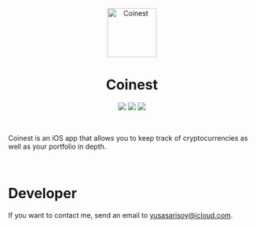 <div align="center">
  <img width="100" height="100" alt="Coinest" src="https://i.ibb.co/SV0BC7N/coinest.png">
  </br>
  <h1><b>Coinest</b></h1>
</div>

<div align="center">

![](https://img.shields.io/badge/Editor-Xcode-informational?style=flat&logo=xcode&logoColor=white&color=4D65D8) ![](https://img.shields.io/badge/Language-Swift-informational?style=flat&logo=swift&logoColor=white&color=4D65D8) ![](https://img.shields.io/badge/Framework-SwiftUI-informational?style=flat&logo=swift&logoColor=white&color=4D65D8)

</div>

</br>

Coinest is an iOS app that allows you to keep track of cryptocurrencies as well as your portfolio in depth.

</br>

# <b>Developer</b>

If you want to contact me, send an email to yusasarisoy@icloud.com.
